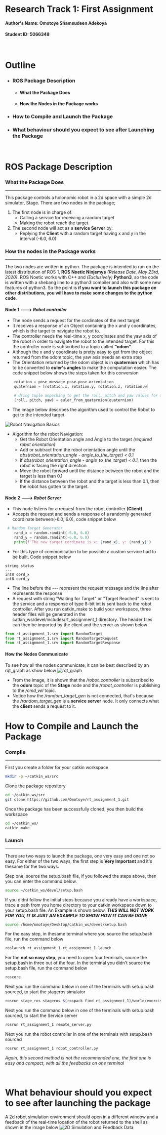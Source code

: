 # Research Track 1: First Assignment 
#### Author's Name: __Omotoye__ Shamsudeen Adekoya
#### Student ID: __5066348__

<br/>

# Outline 
* ### ROS Package Description
    * #### What the Package Does
    * #### How the Nodes in the Package works
* ### How to Compile and Launch the Package
* ### What behaviour should you expect to see after Launching the Package

<br/>

# ROS Package Description
### What the Package Does
---
This package controls a holonomic robot in a 2d space with a simple 2d simulator, Stage. There are two nodes in the package;
1. The first node is in charge of:
    * Calling a service for receiving a random target
    * Making the robot reach the target
1. The second node will act as a __service Server__ by:
    * Replying the __Client__ with a random target having x and y in the interval (-6.0, 6.0)

### How the nodes in the Package works
---
The two nodes are written in python. The package is intended to run on the latest distribution of ROS 1, __ROS Noetic Ninjemys__  *(Release Date, May 23rd, 2020)*. ROS Noetic works with C++ and *(Exclusively)* __Python3__, so the code is written with a shebang line to a python3 compiler and also with some new features of python3. So the point is __if you want to launch this package on other distributions, you will have to make some changes to the python code__.
#### Node 1 ---> *Robot controller*
* The node sends a request for the cordinates of the next target
* It receives a response of an Object containing the x and y coordinates, which is the target to navigate the robot to.
* The controller needs the real-time x, y coordinates and the yaw axis of the robot in order to navigate the robot to the intended target. For this the controller node is subscribed to a topic called __"odom"__.
* Although the x and y coordinate is pretty easy to get from the object returned from the odom topic, the yaw axis needs an extra step
* The Orientation returned by the odom object is in __quaternion__ which has to be converted to __euler's angles__ to make the computation easier. The code snippet below shows the steps taken for this conversion
```python
    rotation = pose_message.pose.pose.orientation
    quaternion = [rotation.x, rotation.y, rotation.z, rotation.w]

    # Using tuple unpacking to get the roll, pitch and yaw values for the euler tuple
    (roll, pitch, yaw) = euler_from_quaternion(quaternion)
```
* The image below describes the algorithm used to control the Robot to get to the intended target.

![Robot Navigation Basics]( images/navigation_basics1.jpg "Robot Navigation Basics")


* Algorithm for the robot Navigation:
    * Get the Robot Orientation angle and Angle to the target *(required robot orientation)*
    * Add or subtract from the robot orientation angle until the *abs(robot_orientation_angle - angle_to_the_target) < 0.1*
    * If *abs(robot_orientation_angle - angle_to_the_target) < 0.1*, then the robot is facing the right direction
    * Move the robot forward until the distance between the robot and the target is less than 0.1
    * If the distance between the robot and the target is less than 0.1, then the robot has gotten to the target.

#### Node 2 ---> *Robot Server*
* This node listens for a request from the robot controller __(Client)__.
* Accepts the request and sends a response of a randomly generated coordinate between(-6.0, 6.0), code snippet below
```python
 # Random Target Generator
    rand_x = random.randint(-6.0, 6.0)
    rand_y = random.randint(-6.0, 6.0)
    print(f'The new target cordinate is x: {rand_x}, y: {rand_y}')
```
* For this type of communication to be possible a custom service had to be built. Code snippet below
```
string status
---
int8 cord_x
int8 cord_y
```
* The line before the --- represent the request message and the line after represents the response
* A request with string "Waiting for Target" or "Target Reached" is sent to the service and a response of type 8-bit int is sent back to the robot controller. After you run catkin_make to build your workspace, three header files will ge generated in the catkin_ws/devel/includes/rt_assignment_1 directory. The header files can then be imported by the client and the server as shown below
```python
from rt_assignment_1.srv import RandomTarget
from rt_assignment_1.srv import RandomTargetRequest
from rt_assignment_1.srv import RandomTargetResponse
```

#### How the Nodes Communicate
To see how all the nodes communicate, it can be best described by an rqt_graph as show below
![rqt_graph]( images/rqt_graph.JPG "rqt_graph")

* From the image, it is shown that the _/robot_controller_ is subscribed to the __odom__ topic of the __Stage__ node and the _/robot_controller_ is publishing to the _/cmd_vel_ topic.
* Notice how the */random_target_gen* is not connected, that's because the */random_target_gen* is a **service server** node. It only connects what the __client__ sends a request to it.


# How to Compile and Launch the Package
### Compile
---
First you create a folder for your catkin workspace
```bash
mkdir -p ~/catkin_ws/src
```
Clone the package repository
```bash
cd ~/catkin_ws/src
git clone https://github.com/Omotoye/rt_assignment_1.git
```
Once the package has been successfully cloned, you then build the workspace
```bash
cd ~/catkin_ws/
catkin_make
```
### Launch
---
There are two ways to launch the package, one very easy and one not so easy. For either of the two ways, the first step is __Very Important__ and it's thesame for the two ways.

Step one, source the setup.bash file, if you followed the steps above, then you can enter the command below. 
```bash
source ~/catkin_ws/devel/setup.bash
```
If you didnt follow the initial steps because you already have a workspace, trace a path from you home directory to your catkin workspace down to your setup.bash file. An Example is shown below, __*THIS WILL NOT WORK FOR YOU, IT IS JUST AN EXAMPLE TO SHOW HOW IT CAN BE DONE*__
```bash
source /home/omotoye/Desktop/catkin_ws/devel/setup.bash
```
For the easy step, in thesame terminal where you source the setup.bash file, run the command below
```bash
roslaunch rt_assignment_1 rt_assignment_1.launch
```
For the __not so easy step__, you need to open four terminals, source the setup.bash in three out of the four.
In the terminal you didn't source the setup.bash file, run the command below
```bash
roscore
```
Next you run the command below in one of the terminals with setup.bash sourced, to start the stageros simulator
```bash
rosrun stage_ros stageros $(rospack find rt_assignment_1)/world/exercise.world
```
Next you run the command below in one of the terminals with setup.bash sourced, to start the Service server
```bash
rosrun rt_assignment_1 remote_server.py
```
Next you run the robot controller in one of the terminals with setup.bash sourced
```bash
rosrun rt_assignment_1 robot_controller.py
```

_Again, this second method is not the recommended one, the first one is easy and compact, with all the feedbacks on one terminal_

<br/>

# What behaviour should you expect to see after launching the package

A 2d robot simulation environment should open in a different window and a feedback of the real-time location of the robot returned to the shell as shown in the image below
![2D Simulation and Feedback Data]( images/2d_simulation.JPG "2D Simulation and Feedback Data")




